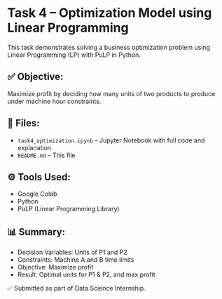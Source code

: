 # Task 4 – Optimization Model using Linear Programming

This task demonstrates solving a business optimization problem using Linear Programming (LP) with PuLP in Python.

## ✅ Objective:
Maximize profit by deciding how many units of two products to produce under machine hour constraints.

## 📁 Files:
- `task4_optimization.ipynb` – Jupyter Notebook with full code and explanation
- `README.md` – This file

## ⚙️ Tools Used:
- Google Colab
- Python
- PuLP (Linear Programming Library)

## 📊 Summary:
- Decision Variables: Units of P1 and P2
- Constraints: Machine A and B time limits
- Objective: Maximize profit
- Result: Optimal units for P1 & P2, and max profit

✅ Submitted as part of Data Science Internship.
